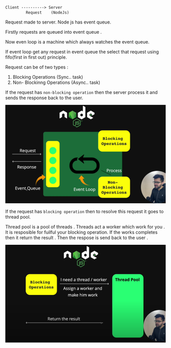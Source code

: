 ```
Client ----------> Server
         Request    (NodeJs)
```

Request made to server. Node js has event queue. 

Firstly requests are queued into event queue . 

Now even loop is a machine which always watches the event queue. 

If event loop get any request in event queue the select that request using fifo(first in first out) principle.

Request can be of two types :
  
  1. Blocking Operations (Sync.. task)
  3. Non- Blockinng Operations (Async.. task)

If the request has `non-blocking operation` then the server process it and sends the response back to the user.

![non-blocking operation in nodejs](./non-blocking.png)

If the request has `blocking operation` then to resolve this request it goes to thread pool. 

Thread pool is a pool of threads . Threads act a worker which work for you . It is resposible for fuilful your blocking operation. If the works completes then it return the result . Then the respose is send back to the user . 

![non-blocking operation in nodejs](./blocking.png)





